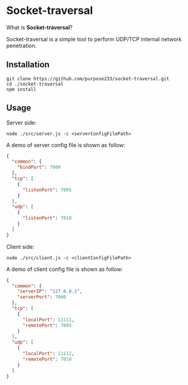 # Socket-traversal

What is **Socket-traversal**?

Socket-traversal is a simple tool to perform UDP/TCP internal network penetration.

## Installation
```
git clone https://github.com/purpose233/socket-traversal.git
cd ./socket-traversal
npm install
```

## Usage
Server side:
```
node ./src/server.js -c <serverConfigFilePath>
```
A demo of server config file is shown as follow:
```json
{
  "common": {
    "bindPort": 7000
  },
  "tcp": [
    {
      "listenPort": 7005
    }
  ],
  "udp": [
    {
      "listenPort": 7010
    }
  ]
}
```

Client side:
```
node ./src/client.js -c <clientConfigFilePath>
```
A demo of client config file is shown as follow:
```json
{
  "common": {
    "serverIP": "127.0.0.1",
    "serverPort": 7000
  },
  "tcp": [
    {
      "localPort": 11111,
      "remotePort": 7005
    }
  ],
  "udp": [
    {
      "localPort": 11112,
      "remotePort": 7010
    }
  ]
}
```